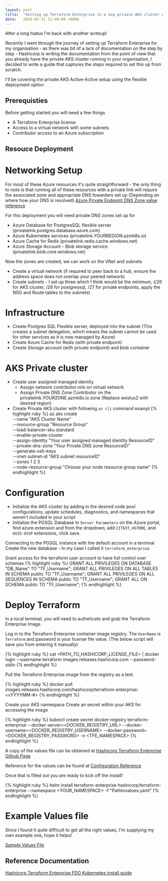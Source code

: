 ```yaml
---
layout: post
title:  "Setting up Terraform Enterprise in a new private AKS cluster with the new Flexible Deployment Option"
date:   2024-05-31 11:40:00 +0000
---
```

After a long hiatus I'm back with another writeup!

Recently I went through the journey of setting up Terraform Enterprise for my organisation - as there was bit of a lack of documentation on the step by step - Hashicorp is writing the documentation from the point of view that you already have the private AKS cluster running in your organisation, I decided to write a guide that captures the steps required to set this up from scratch.

I'll be covering the private AKS Active-Active setup using the flexible deployment option

## Prerequisties

Before getting started you will need a few things

- A Terraform Enterprise license
- Access to a virtual network with some subnets
- Contributor access to an Azure subscription


## Resouce Deployment
# Networking Setup

For most of these Azure resources it's quite straightforward - the only thing to note is that running all of these resources with a private link will require the associated zone and appropriate DNS fowarders set up (Depending on where how your DNS is resolved)
[Azure Private Endpoint DNS Zone value reference]

For this deployment you will need private DNS zones set up for 

- Azure Database for PostgresSQL flexible server (privatelink.postgres.database.azure.com)
- Azure Kubernetes services (privatelink.YOURREGION.azmk8s.io)
- Azure Cache for Redis (privatelink.redis.cache.windows.net)
- Azure Storage Account - Blob storage service (privatelink.blob.core.windows.net)

Now the zones are created, we can work on the VNet and subnets

- Create a virtual network (if required to peer back to a hub, ensure the address space does not overlap your peered network)
- Create subnets - I set up three which I think would be the minimum, 
(/26 for AKS cluster, /28 for postgressql, /27 for private endpoints, apply the NSG and Route tables to the subnets)

# Infrastructure
- Create Postgres SQL Flexible server, deployed into the subnet (This creates a subnet delegation, which means the subnet cannot be used for other services as it is now managed by Azure)
- Create Azure Cache for Redis (with private endpoint)
- Create Storage account (with private endpoint) and blob container

# AKS Private cluster 
- Create user assigned managed identity
    - Assign network contributor role on virtual network
    - Assign Private DNS Zone Contributor on the privatelink.YOURZONE.azmk8s.io zone (Replace westus2 with desired region)
- Create Private AKS cluster with following `az cli` command exampl
{% highlight ruby %}
az aks create \
    --name "AKS Cluster Name" \
    --resource-group "Resource Group" \
    --load-balancer-sku standard \
    --enable-private-cluster \
    --assign-identity "Your user assigned managed identity ResourceID" \
    --private-dns-zone "Your Private DNS zone ResourceID" \
    --generate-ssh-keys \
    --vnet-subnet-id "AKS subnet resourceID" \
    --zones 1 2 3 \
    --node-resource-group "Choose your node resource group name"
{% endhighlight %}

# Configuration 
- Initialize the AKS cluster by adding in the desired node pool configurations, update schedules, diagnostics, and namespaces that weren't included in your script
- Initialize the PGSQL Database 
In `Server Parameters` on the Azure portal, find azure.extension and from the dropdown, add `CITEXT`, `HSTORE`, and `UUID-OSSP` extensions, click save.

Connecting to the PGSQL instance with the default account in a terminal
Create the new database - In my case I called it `terraform_enterprise`

Grant access for the terraform user account to have full control over schemas
{% highlight ruby %}
GRANT ALL PRIVILEGES ON DATABASE "DB_Name" TO "TF_Username";
GRANT ALL PRIVILEGES ON ALL TABLES IN SCHEMA public TO "TF_Username";
GRANT ALL PRIVILEGES ON ALL SEQUENCES IN SCHEMA public TO "TF_Username";
GRANT ALL ON SCHEMA public TO "TF_Username";
{% endhighlight %}

# Deploy Terraform
In a local terminal, you will need to autheticate and grab the Terraform Enterprise Image. 


Log in to the Terraform Enterprise container image registry.
The `UserName` is `Terraform` and password is your license file value. (The below script will save you from entering it manually)

{% highlight ruby %}
cat <PATH_TO_HASHICORP_LICENSE_FILE> |  docker login --username terraform images.releases.hashicorp.com --password-stdin
{% endhighlight %}

Pull the Terraform Enterprise image from the registry as a test.

{% highlight ruby %}
docker pull images.releases.hashicorp.com/hashicorp/terraform-enterprise:<vYYYYMM-#>
{% endhighlight %}

Create your AKS namespace 
Create an secret within your AKS for accessing the image 

{% highlight ruby %}
kubectl create secret docker-registry terraform-enterprise --docker-server=<DOCKER_REGISTRY_URL> --docker-username=<DOCKER_REGISTRY_USERNAME> --docker-password=<DOCKER_REGISTRY_PASSWORD>  -n <TFE_NAMESPACE>
{% endhighlight %}

A copy of the values file can be obtained at [Hashicorp Terraform Enterprise Github Page]

Reference for the values can be found at [Configuration Reference]

Once that is filled out you are ready to kick off the install!

{% highlight ruby %}
helm install terraform-enterprise hashicorp/terraform-enterprise --namespace <YOUR_NAMESPACE> -f "Pathtovalues.yaml"
{% endhighlight %}


# Example Values file

Since I found it quite difficult to get all the right values, I'm supplying my own example one, hope it helps!

[Sample Values File]


## Reference Documentation

[Hashicorp Terraform Enterprise FDO Kubernetes install guide]

[Hashicorp Terraform Enterprise FDO Kubernetes install guide]: https://developer.hashicorp.com/terraform/enterprise/flexible-deployments/install/kubernetes/install
[Configuration Reference]: https://developer.hashicorp.com/terraform/enterprise/flexible-deployments/install/configuration
[Sample Values File]: https://gist.github.com/RawPatty/ec880f0962f534ea5866511f208ab4a3
[Hashicorp Terraform Enterprise Github Page]: https://github.com/hashicorp/terraform-enterprise-helm/blob/main/values.yaml 
[Azure Private Endpoint DNS Zone value reference]: https://learn.microsoft.com/en-us/azure/private-link/private-endpoint-dns
